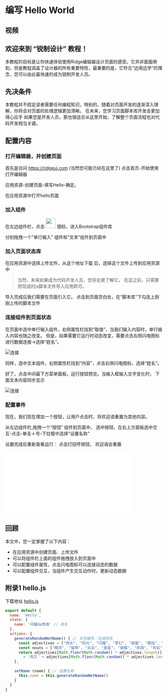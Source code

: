 # 编写 Hello World

## 视频

## 欢迎来到 “锐制设计” 教程！

本教程的目标是让你快速体验使用Ridge编辑器设计页面的感受。它并非面面俱到，但是教程涵盖了设计器的所有重要特性，最重要的是，它符合“边用边学”的理念，您可以由此最快速的成为锐制开发人员。

## 先决条件
本教程并不假定读者需要任何编程知识。特别的，随着对页面开发的逐渐深入理解，你将会对页面的处理逻辑更加清晰。 
在未来，您学习页面脚本库开发会更加得心应手
如果您是开发人员，那也很适合从这里开始，了解整个页面流程也对代码开发相当关键。

## 配置内容
### 打开编辑器，并创建页面

首先是访问 https://ridgeui.com (当然您可能已经在这里了) 点击首页-开始使用打开编辑器

应用资源-创建页面-填写Hello-确定。

在应用资源中打开hello页面

### 加入组件
在左边组件栏，点击 <img src="//unpkg.com/ridge-bootstrap/icons/bootstrap.svg" width="32" height="32"> 图标，进入Bootstrap组件库

分别拖拽一个"单行输入" 组件和“文本”组件到页面中

### 加入页面状态库
在应用资源中选择上传文件，从这个地址下载 后，选择这个文件上传到应用资源中

> 当然，未来如果成为代码开发人员，您将会更了解它。 在这之前，只需要把现成的js脚本文件导入应用即可。

导入完成后我们需要在页面引入它。 点击到页面空白处，在“脚本库”下勾选上刚刚上传的脚本文件

### 连接组件到页面状态

在页面中选中单行输入组件，右侧属性栏找到“取值”，当我们输入内容时，单行输入内容也随之改变。 但是，如果需要它运行时动态改变，需要点击右侧闪电图标进行数据连接->选择“姓名”。

![连接](//ridgeui.com/docs/tutorial/images/connect.png)

同样，选中文本组件，右侧属性栏找到“内容”，点击右侧闪电图标，选择“姓名”。

好了，点击中间最下方菜单面板，运行按钮预览。当输入框输入文字变化时， 下面文本内容同步显示

![连接](//ridgeui.com/docs/tutorial/images/hello-1.png)


### 配置事件

现在，我们现在增加一个按钮，让用户点击时，将欢迎语重置为其他内容。

从左边组件栏,拖拽一个“按钮” 组件到页面中， 选中按钮，在右上方面板选中交互-点击-单击＋号-下拉框中选择“设置名称” 

设置完成后重新查看运行： 点击打招呼按钮， 欢迎语会重置

<iframe src="//ridgeui.com/npm/ridge-tutorial/#/hello/hello" width="400" height="200" frameborder="0" allowfullscreen>
</iframe>


## 回顾

本文中，您一定掌握了以下内容：

- 在应用资源中创建页面、上传文件
- 可以将组件栏上面的组件拖拽放入到页面中
- 可以配置组件属性，点击闪电图标可以连接动态的数据
- 可以配置组件交互，当组件产生交互动作时，更新动态数据

## 附录1 hello.js

下载地址 <a href="//unpkg.com/ridge-tutorial/hello/hello.js" download>hello.js</a>

```javascript
export default {
  name: 'Hello',
  state: {
    name: '闪耀de雨滴' // 姓名
  },
  actions: {
    generateRandomNetName() { // 豆包编写：生成网名
      const adjectives = ["快乐", "阳光", "闪耀", "梦幻", "甜蜜", "酷炫", "清新", "灵动", "神秘", "优雅", "可爱"]
      const nouns = ["精灵", "猫咪", "云朵", "星星", "蝴蝶", "雨滴", "彩虹", "微风", "海浪", "花朵", "森林"]
      return adjectives[Math.floor(Math.random() * adjectives.length)] 
        + '而又' + adjectives[Math.floor(Math.random() * adjectives.length)] + '的' + nouns[Math.floor(Math.random() * nouns.length)]
    },
    
    setName (name) { // 设置名称
      this.name = this.generateRandomNetName()
    }
  }
}

```

